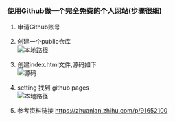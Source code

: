 ### 使用Github做一个完全免费的个人网站(步骤很细)

1. 申请Github账号

2. 创建一个public仓库    <br />
![本地路径](https://smypai.github.io/photo/img_1.png "相对路径演示")

3. 创建index.html文件,源码如下 <br />
![源码](https://smypai.github.io/photo/img_5.png)

4. setting 找到 github pages  <br />
![本地路径](https://smypai.github.io/photo/img_2.png "相对路径演示")
5. 参考资料链接 https://zhuanlan.zhihu.com/p/91652100
